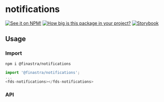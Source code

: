 # notifications

[![See it on NPM!](https://img.shields.io/npm/v/@finastra/notifications?style=for-the-badge)](https://www.npmjs.com/package/@finastra/notifications)
[![How big is this package in your project?](https://img.shields.io/bundlephobia/minzip/@finastra/notifications?style=for-the-badge)](https://bundlephobia.com/result?p=@finastra/notifications)
[![Storybook](https://shields.io/badge/-Play%20with%20this%20web%20component-2a0481?logo=storybook&style=for-the-badge)](https://finastra.github.io/finastra-design-system/?path=/story/components-notifications--default)


## Usage

### Import

```
npm i @finastra/notifications
```

```ts
import '@finastra/notifications';
...
<fds-notifications></fds-notifications>
```

### API
<!-- DOC -->
<!-- /DOC -->